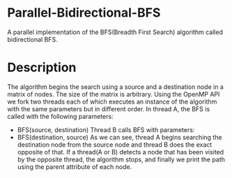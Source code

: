 # Parallel-Bidirectional-BFS
A parallel implementation of the BFS(Breadth First Search) algorithm called bidirectional BFS.

# Description
The algorithm begins the search using a source and a destination node in a matrix of nodes. The size of the matrix is arbitrary. Using the OpenMP API we fork two threads each of which executes an instance of the algorithm with the same parameters but in different order. In thread A, the BFS is called with the following parameters:
- BFS(source, destination)
Thread B calls BFS with parameters:
- BFS(destination, source)
As we can see, thread A begins searching the destination node from the source node and thread B does the exact opposite of that. If a thread(A or B) detects a node that has been visited by the opposite thread, the algorithm stops, and finally we print the path using the parent attribute of each node.
